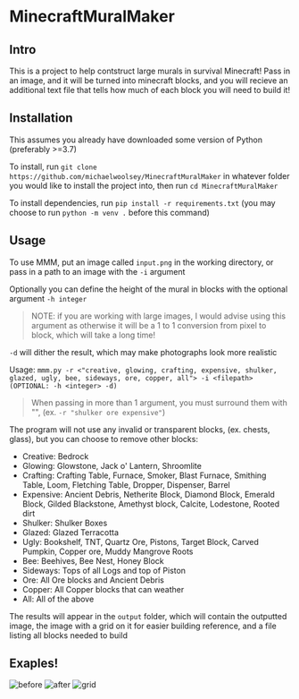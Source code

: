 # MinecraftMuralMaker

## Intro

This is a project to help contstruct large murals in survival Minecraft! Pass in an image, and it will be turned into minecraft blocks, and you will recieve an additional text file that tells how much of each block you will need to build it!

## Installation

This assumes you already have downloaded some version of Python (preferably >=3.7)

To install, run `git clone https://github.com/michaelwoolsey/MinecraftMuralMaker` in whatever folder you would like to install the project into, then run `cd MinecraftMuralMaker`

To install dependencies, run `pip install -r requirements.txt` (you may choose to run `python -m venv .` before this command)

## Usage

To use MMM, put an image called `input.png` in the working directory, or pass in a path to an image with the `-i` argument

Optionally you can define the height of the mural in blocks with the optional argument `-h integer`
> NOTE: if you are working with large images, I would advise using this argument as otherwise it will be a 1 to 1 conversion from pixel to block, which will take a long time!

`-d` will dither the result, which may make photographs look more realistic
  
Usage: `mmm.py -r <"creative, glowing, crafting, expensive, shulker, glazed, ugly, bee, sideways, ore, copper, all"> -i <filepath> (OPTIONAL: -h <integer> -d) `
> When passing in more than 1 argument, you must surround them with \"\", (ex. `-r "shulker ore expensive"`)

The program will not use any invalid or transparent blocks, (ex. chests, glass), but you can choose to remove other blocks:
* Creative: Bedrock
* Glowing: Glowstone, Jack o' Lantern, Shroomlite
* Crafting: Crafting Table, Furnace, Smoker, Blast Furnace, Smithing Table, Loom, Fletching Table, Dropper, Dispenser, Barrel
* Expensive: Ancient Debris, Netherite Block, Diamond Block, Emerald Block, Gilded Blackstone, Amethyst block, Calcite, Lodestone, Rooted dirt
* Shulker: Shulker Boxes
* Glazed: Glazed Terracotta
* Ugly: Bookshelf, TNT, Quartz Ore, Pistons, Target Block, Carved Pumpkin, Copper ore, Muddy Mangrove Roots
* Bee: Beehives, Bee Nest, Honey Block
* Sideways: Tops of all Logs and top of Piston
* Ore: All Ore blocks and Ancient Debris
* Copper: All Copper blocks that can weather
* All: All of the above

The results will appear in the `output` folder, which will contain the outputted image, the image with a grid on it for easier building reference, and a file listing all blocks needed to build

## Exaples!
![before](https://i.imgur.com/mUTdpNR.png)
![after](https://i.imgur.com/yH3UrZi.png)
![grid](https://i.imgur.com/1FQrixf.png)
